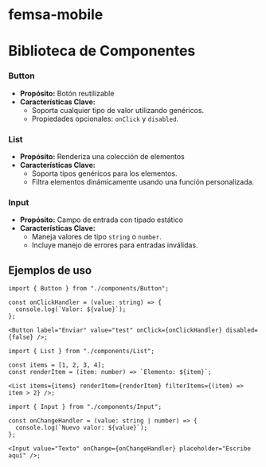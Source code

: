 # femsa-mobile

# Biblioteca de Componentes

### **Button**

- **Propósito:** Botón reutilizable
- **Características Clave:**
  - Soporta cualquier tipo de valor utilizando genéricos.
  - Propiedades opcionales: `onClick` y `disabled`.

### **List**

- **Propósito:** Renderiza una colección de elementos
- **Características Clave:**
  - Soporta tipos genéricos para los elementos.
  - Filtra elementos dinámicamente usando una función personalizada.

### **Input**

- **Propósito:** Campo de entrada con tipado estático
- **Características Clave:**
  - Maneja valores de tipo `string` o `number`.
  - Incluye manejo de errores para entradas inválidas.

## Ejemplos de uso
```
import { Button } from "./components/Button";

const onClickHandler = (value: string) => {
  console.log(`Valor: ${value}`);
};

<Button label="Enviar" value="test" onClick={onClickHandler} disabled={false} />;
```

```
import { List } from "./components/List";

const items = [1, 2, 3, 4];
const renderItem = (item: number) => `Elemento: ${item}`;

<List items={items} renderItem={renderItem} filterItems={(item) => item > 2} />;
```

```
import { Input } from "./components/Input";

const onChangeHandler = (value: string | number) => {
  console.log(`Nuevo valor: ${value}`);
};

<Input value="Texto" onChange={onChangeHandler} placeholder="Escribe aquí" />;
```
